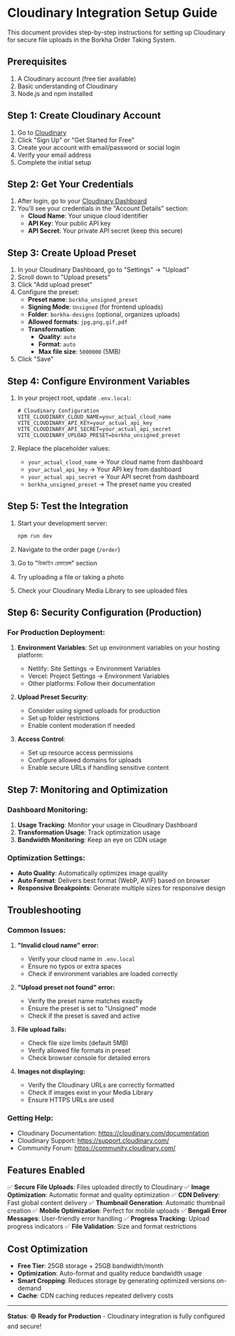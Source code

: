 # Cloudinary Integration Setup Guide

This document provides step-by-step instructions for setting up Cloudinary for secure file uploads in the Borkha Order Taking System.

## Prerequisites

1. A Cloudinary account (free tier available)
2. Basic understanding of Cloudinary
3. Node.js and npm installed

## Step 1: Create Cloudinary Account

1. Go to [Cloudinary](https://cloudinary.com/)
2. Click "Sign Up" or "Get Started for Free"
3. Create your account with email/password or social login
4. Verify your email address
5. Complete the initial setup

## Step 2: Get Your Credentials

1. After login, go to your [Cloudinary Dashboard](https://cloudinary.com/console)
2. You'll see your credentials in the "Account Details" section:
   - **Cloud Name**: Your unique cloud identifier
   - **API Key**: Your public API key
   - **API Secret**: Your private API secret (keep this secure)

## Step 3: Create Upload Preset

1. In your Cloudinary Dashboard, go to "Settings" → "Upload"
2. Scroll down to "Upload presets"
3. Click "Add upload preset"
4. Configure the preset:
   - **Preset name**: `borkha_unsigned_preset`
   - **Signing Mode**: `Unsigned` (for frontend uploads)
   - **Folder**: `borkha-designs` (optional, organizes uploads)
   - **Allowed formats**: `jpg,png,gif,pdf`
   - **Transformation**: 
     - **Quality**: `auto`
     - **Format**: `auto`
     - **Max file size**: `5000000` (5MB)
5. Click "Save"

## Step 4: Configure Environment Variables

1. In your project root, update `.env.local`:
   ```env
   # Cloudinary Configuration
   VITE_CLOUDINARY_CLOUD_NAME=your_actual_cloud_name
   VITE_CLOUDINARY_API_KEY=your_actual_api_key
   VITE_CLOUDINARY_API_SECRET=your_actual_api_secret
   VITE_CLOUDINARY_UPLOAD_PRESET=borkha_unsigned_preset
   ```

2. Replace the placeholder values:
   - `your_actual_cloud_name` → Your cloud name from dashboard
   - `your_actual_api_key` → Your API key from dashboard
   - `your_actual_api_secret` → Your API secret from dashboard
   - `borkha_unsigned_preset` → The preset name you created

## Step 5: Test the Integration

1. Start your development server:
   ```bash
   npm run dev
   ```

2. Navigate to the order page (`/order`)
3. Go to "ডিজাইন রেফারেন্স" section
4. Try uploading a file or taking a photo
5. Check your Cloudinary Media Library to see uploaded files

## Step 6: Security Configuration (Production)

### For Production Deployment:

1. **Environment Variables**: Set up environment variables on your hosting platform:
   - Netlify: Site Settings → Environment Variables
   - Vercel: Project Settings → Environment Variables
   - Other platforms: Follow their documentation

2. **Upload Preset Security**: 
   - Consider using signed uploads for production
   - Set up folder restrictions
   - Enable content moderation if needed

3. **Access Control**:
   - Set up resource access permissions
   - Configure allowed domains for uploads
   - Enable secure URLs if handling sensitive content

## Step 7: Monitoring and Optimization

### Dashboard Monitoring:
1. **Usage Tracking**: Monitor your usage in Cloudinary Dashboard
2. **Transformation Usage**: Track optimization usage
3. **Bandwidth Monitoring**: Keep an eye on CDN usage

### Optimization Settings:
- **Auto Quality**: Automatically optimizes image quality
- **Auto Format**: Delivers best format (WebP, AVIF) based on browser
- **Responsive Breakpoints**: Generate multiple sizes for responsive design

## Troubleshooting

### Common Issues:

1. **"Invalid cloud name" error:**
   - Verify your cloud name in `.env.local`
   - Ensure no typos or extra spaces
   - Check if environment variables are loaded correctly

2. **"Upload preset not found" error:**
   - Verify the preset name matches exactly
   - Ensure the preset is set to "Unsigned" mode
   - Check if the preset is saved and active

3. **File upload fails:**
   - Check file size limits (default 5MB)
   - Verify allowed file formats in preset
   - Check browser console for detailed errors

4. **Images not displaying:**
   - Verify the Cloudinary URLs are correctly formatted
   - Check if images exist in your Media Library
   - Ensure HTTPS URLs are used

### Getting Help:

- Cloudinary Documentation: https://cloudinary.com/documentation
- Cloudinary Support: https://support.cloudinary.com/
- Community Forum: https://community.cloudinary.com/

## Features Enabled

✅ **Secure File Uploads**: Files uploaded directly to Cloudinary
✅ **Image Optimization**: Automatic format and quality optimization
✅ **CDN Delivery**: Fast global content delivery
✅ **Thumbnail Generation**: Automatic thumbnail creation
✅ **Mobile Optimization**: Perfect for mobile uploads
✅ **Bengali Error Messages**: User-friendly error handling
✅ **Progress Tracking**: Upload progress indicators
✅ **File Validation**: Size and format restrictions

## Cost Optimization

- **Free Tier**: 25GB storage + 25GB bandwidth/month
- **Optimization**: Auto-format and quality reduce bandwidth usage
- **Smart Cropping**: Reduces storage by generating optimized versions on-demand
- **Cache**: CDN caching reduces repeated delivery costs

---

**Status**: 🟢 **Ready for Production** - Cloudinary integration is fully configured and secure!